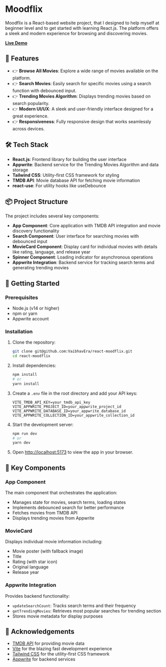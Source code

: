 # Moodflix

Moodflix is a React-based website project, that I designed to help myself at beginner level and to get started with learning React.js. The platform offers a sleek and modern experience for browsing and discovering movies.

**[Live Demo](https://joyful-faun-4110f4.netlify.app/)**

## 🔋 Features

- 👉 **Browse All Movies**: Explore a wide range of movies available on the platform.
- 👉 **Search Movies**: Easily search for specific movies using a search function with debounced input.
- 👉 **Trending Movies Algorithm**: Displays trending movies based on search popularity.
- 👉 **Modern UI/UX**: A sleek and user-friendly interface designed for a great experience.
- 👉 **Responsiveness**: Fully responsive design that works seamlessly across devices.

## 🛠️ Tech Stack

- **React.js**: Frontend library for building the user interface
- **Appwrite**: Backend service for the Trending Movies Algorithm and data storage
- **Tailwind CSS**: Utility-first CSS framework for styling
- **TMDB API**: Movie database API for fetching movie information
- **react-use**: For utility hooks like useDebounce

## 📦 Project Structure

The project includes several key components:

- **App Component**: Core application with TMDB API integration and movie discovery functionality
- **Search Component**: User interface for searching movies with debounced input
- **MovieCard Component**: Display card for individual movies with details like rating, language, and release year
- **Spinner Component**: Loading indicator for asynchronous operations
- **Appwrite Integration**: Backend service for tracking search terms and generating trending movies

## 🚀 Getting Started

### Prerequisites

- Node.js (v14 or higher)
- npm or yarn
- Appwrite account

### Installation

1. Clone the repository:

   ```bash
   git clone git@github.com:VaibhavEra/react-moodflix.git
   cd react-moodflix
   ```

2. Install dependencies:

   ```bash
   npm install
   # or
   yarn install
   ```

3. Create a `.env` file in the root directory and add your API keys:

   ```
   VITE_TMDB_API_KEY=your_tmdb_api_key
   VITE_APPWRITE_PROJECT_ID=your_appwrite_project_id
   VITE_APPWRITE_DATABASE_ID=your_appwrite_database_id
   VITE_APPWRITE_COLLECTION_ID=your_appwrite_collection_id
   ```

4. Start the development server:

   ```bash
   npm run dev
   # or
   yarn dev
   ```

5. Open [http://localhost:5173](http://localhost:5173) to view the app in your browser.

## 🧩 Key Components

### App Component

The main component that orchestrates the application:

- Manages state for movies, search terms, loading states
- Implements debounced search for better performance
- Fetches movies from TMDB API
- Displays trending movies from Appwrite

### MovieCard

Displays individual movie information including:

- Movie poster (with fallback image)
- Title
- Rating (with star icon)
- Original language
- Release year

### Appwrite Integration

Provides backend functionality:

- `updateSearchCount`: Tracks search terms and their frequency
- `getTrendingMovies`: Retrieves most popular searches for trending section
- Stores movie metadata for display purposes

## 🙏 Acknowledgements

- [TMDB API](https://www.themoviedb.org/documentation/api) for providing movie data
- [Vite](https://vitejs.dev/) for the blazing fast development experience
- [Tailwind CSS](https://tailwindcss.com/) for the utility-first CSS framework
- [Appwrite](https://appwrite.io/) for backend services
